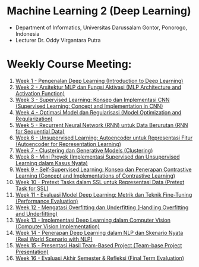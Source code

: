 # Machine Learning 2 (Deep Learning)
- Department of Informatics, Universitas Darussalam Gontor, Ponorogo, Indonesia
- Lecturer Dr. Oddy Virgantara Putra

# Weekly Course Meeting:

1. [Week 1 - Pengenalan Deep Learning (Introduction to Deep Learning)](week01/README.md)
1. [Week 2 - Arsitektur MLP dan Fungsi Aktivasi (MLP Architecture and Activation Function)](week02/README.md)
1. [Week 3 - Supervised Learning: Konsep dan Implementasi CNN (Supervised Learning: Concept and Implementation in CNN)](week03/README.md)
1. [Week 4 - Optimasi Model dan Regularisasi (Model Optimization and Regularization)](week04/README.md)
1. [Week 5 - Recurrent Neural Network (RNN) untuk Data Berurutan (RNN for Sequential Data)](week05/README.md)
1. [Week 6 - Unsupervised Learning: Autoencoder untuk Representasi Fitur (Autoencoder for Representation Learning)](week06/README.md)
1. [Week 7 - Clustering dan Generative Models (Clustering)](week07/README.md)
1. [Week 8 - Mini Proyek (Implementasi Supervised dan Unsupervised Learning dalam Kasus Nyata)](week08/README.md)
1. [Week 9 - Self-Supervised Learning: Konsep dan Penerapan Contrastive Learning (Concept and Implementations of Contrastive Learning)](week09/README.md)
1. [Week 10 - Pretext Tasks dalam SSL untuk Representasi Data (Pretext Task for SSL)](week10/README.md)
1. [Week 11 - Evaluasi Model Deep Learning: Metrik dan Teknik Fine-Tuning (Performance Evaluation)](week11/README.md)
1. [Week 12 - Mengatasi Overfitting dan Underfitting (Handling Overfitting and Underfitting)](week12/README.md)
1. [Week 13 - Implementasi Deep Learning dalam Computer Vision (Computer Vision Implementation)](week13/README.md)
1. [Week 14 - Penerapan Deep Learning dalam NLP dan Skenario Nyata (Real World Scenario with NLP)](week14/README.md)
1. [Week 15 - Presentasi Hasil Team-Based Project (Team-base Project Presentation)](week15/README.md)
1. [Week 16 - Evaluasi Akhir Semester & Refleksi (Final Term Evaluation)](week16/README.md)